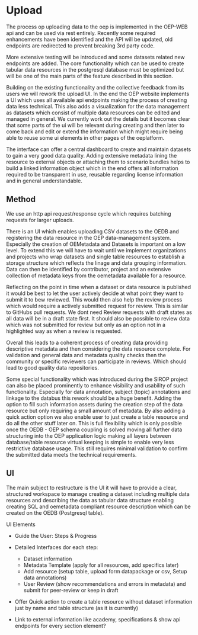 <!--
SPDX-FileCopyrightText: 2025 Jonas Huber <https://github.com/jh-RLI> © Reiner Lemoine Institut

SPDX-License-Identifier: AGPL-3.0-or-later
-->

# Upload

The process op uploading data to the oep is implemented in the OEP-WEB api and can be used via rest entirely. Recently some required enhancements have been identified and the API will be updated, old endpoints are redirected to prevent breaking 3rd party code.

More extensive testing will be introduced and some datasets related new endpoints are added. The core functionality which can be used to create tabular data resources in the postgresql database must be optimized but will be one of the main parts of the feature described in this section.

Building on the existing functionality and the collective feedback from its users we will rework the upload UI. In the end the OEP website implements a UI which uses all available api endpoints making the process of creating data less technical. This also adds a visualization for the data management as datasets which consist of multiple data resources can be edited and managed in general. We currently work out the details but it becomes clear that some parts of the ui will be relevant during creating and then later to come back and edit or extend the information which might require being able to reuse some ui elements in other pages of the oeplatform.

The interface can offer a central dashboard to create and maintain datasets to gain a very good data quality. Adding extensive metadata lining the resource to external objects or attaching them to scenario bundles helps to build a linked information object which in the end offers all information required to be transparent in use, reusable regarding license information and in general understandable.

## Method

We use an http api request/response cycle which requires batching requests for larger uploads.

There is an UI which enables uploading CSV datasets to the OEDB and registering the data resource in the OEP data-management system. Especially the creation of OEMetadata and Datasets is important on a low level. To extend this we will have to wait until we implement organizations and projects who wrap datasets and single table resources to establish a storage structure which reflects the linage and data grouping information. Data can then be identified by contributor, project and an extensive collection of metadata keys from the oemetadata available for a resource.

Reflecting on the point in time when a dataset or data resource is published it would be best to let the user actively decide at what point they want to submit it to bew reviewed. This would then also help the review process which would require a actively submitted request for review. This is similar to GitHubs pull requests. We dont need Review requests with draft states as all data will be in a draft state first. It should also be possible to review data which was not submitted for review but only as an option not in a highlighted way as when a review is requested.

Overall this leads to a coherent process of creating data providing descriptive metadata and then considering the data resource complete. For validation and general data and metadata quality checks then the community or specific reviewers can participate in reviews. Which should lead to good quality data repositories.

Some special functionality which was introduced during the SIROP project can also be placed prominently to enhance visibility and usability of such functionality. Especially for data annotation, subject (topic) annotations and linkage to the databus this rework should be a huge benefit. Adding the option to fill such information assets during the creation step of the data resource but only requiring a small amount of metadata. By also adding a quick action option we also enable user to just create a table resource and do all the other stuff later on. This is full flexibility which is only possible once the OEDB - OEP schema coupling is solved moving all further data structuring into the OEP application logic making all layers between database/table resource virtual keeping is simple to enable very less restrictive database usage. This still requires minimal validation to confirm the submitted data meets the technical requirements.

## UI

The main subject to restructure is the UI it will have to provide a clear, structured workspace to manage creating a dataset including multiple data resources and describing the data as tabular data structure enabling creating SQL and oemetadata compliant resource description which can be created on the OEDB (Postgresql table).

UI Elements

- Guide the User: Steps & Progress
- Detailed Interfaces dor each step:

    - Dataset information
    - Metadata Template (apply for all resources, add specifics later)
    - Add resource (setup table, upload form datapackage or csv, Setup data annotations)
    - User Review (show recommendations and errors in metadata) and submit for peer-review or keep in draft

- Offer Quick action to create a table resource without dataset information just by name and table structure (as it is currently)
- Link to external information like academy, specifications & show api endpoints for every section element?
